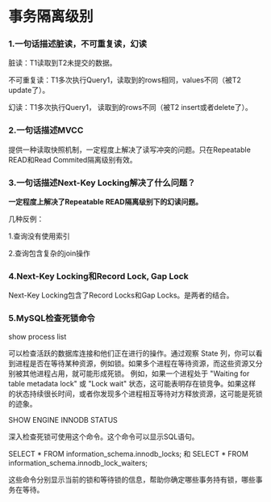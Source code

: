# 事务隔离级别
### 1.一句话描述脏读，不可重复读，幻读

脏读：T1读取到T2未提交的数据。

不可重复读：T1多次执行Query1，读取到的rows相同，values不同（被T2 update了）。

幻读：T1多次执行Query1， 读取到的rows不同（被T2 insert或者delete了）。

### 2.一句话描述MVCC
提供一种读取快照机制，一定程度上解决了读写冲突的问题。只在Repeatable READ和Read Commited隔离级别有效。

### 3.一句话描述Next-Key Locking解决了什么问题？

<b>一定程度上解决了Repeatable READ隔离级别下的幻读问题。</b>

几种反例：

1.查询没有使用索引

2.查询包含复杂的join操作

### 4.Next-Key Locking和Record Lock, Gap Lock

Next-Key Locking包含了Record Locks和Gap Locks。是两者的结合。

### 5.MySQL检查死锁命令

show process list

可以检查活跃的数据库连接和他们正在进行的操作。通过观察 State 列，你可以看到进程是否在等待某种资源，例如锁。如果多个进程在等待资源，而这些资源又分别被其他进程占用，就可能形成死锁。
例如，如果一个进程处于 "Waiting for table metadata lock" 或 "Lock wait" 状态，这可能表明存在锁竞争。如果这样的状态持续很长时间，或者你发现多个进程相互等待对方释放资源，这可能是死锁的迹象。

SHOW ENGINE INNODB STATUS

深入检查死锁可使用这个命令。这个命令可以显示SQL语句。

SELECT * FROM information_schema.innodb_locks; 和 SELECT * FROM information_schema.innodb_lock_waiters;


这些命令分别显示当前的锁和等待锁的信息，帮助你确定哪些事务持有锁，哪些事务在等待。